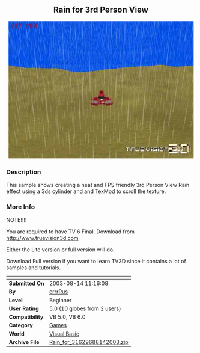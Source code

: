 ﻿<div align="center">

## Rain for 3rd Person View

<img src="PIC20038141123442655.jpg">
</div>

### Description

This sample shows creating a neat and FPS friendly 3rd Person View Rain effect using a 3ds cylinder and and TexMod to scroll the texture.
 
### More Info
 
NOTE!!!!

You are required to have TV 6 Final. Download from http://www.truevision3d.com

Either the Lite version or full version will do.

Download Full version if you want to learn TV3D since it contains a lot of samples and tutorials.


<span>             |<span>
---                |---
**Submitted On**   |2003-08-14 11:16:08
**By**             |[errrRus](https://github.com/Planet-Source-Code/PSCIndex/blob/master/ByAuthor/errrrus.md)
**Level**          |Beginner
**User Rating**    |5.0 (10 globes from 2 users)
**Compatibility**  |VB 5\.0, VB 6\.0
**Category**       |[Games](https://github.com/Planet-Source-Code/PSCIndex/blob/master/ByCategory/games__1-38.md)
**World**          |[Visual Basic](https://github.com/Planet-Source-Code/PSCIndex/blob/master/ByWorld/visual-basic.md)
**Archive File**   |[Rain\_for\_31629688142003\.zip](https://github.com/Planet-Source-Code/errrrus-rain-for-3rd-person-view__1-47707/archive/master.zip)








